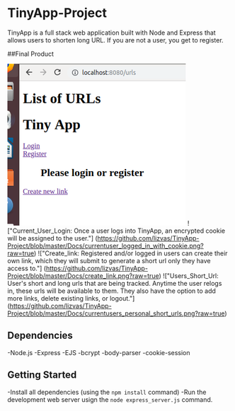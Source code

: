 # TinyApp-Project

TinyApp is a full stack web application built with Node and Express that allows users to shorten long URL.
If you are not a user, you get to register.

##Final Product

!["Urls_Page: Give the option to login or register.Unless you login or register, you will not be able to create a new link."](https://github.com/lizvas/TinyApp-Project/blob/master/Docs/urls_page.png?raw=true)
!["Current_User_Login: Once a user logs into TinyApp, an encrypted cookie will be assigned to the user."] (https://github.com/lizvas/TinyApp-Project/blob/master/Docs/currentuser_logged_in_with_cookie.png?raw=true)
!["Create_link: Registered and/or logged in users can create their own link, which they will submit to generate a short url only they have access to."] (https://github.com/lizvas/TinyApp-Project/blob/master/Docs/create_link.png?raw=true)
!["Users_Short_Url: User's short and long urls that are being tracked. Anytime the user relogs in, these urls will be available to them. They also have the option to add more links, delete existing links, or logout."] (https://github.com/lizvas/TinyApp-Project/blob/master/Docs/currentusers_personal_short_urls.png?raw=true)

## Dependencies

-Node.js
-Express
-EJS
-bcrypt
-body-parser
-cookie-session

## Getting Started

-Install all dependencies (using the `npm install` command)
-Run the development web server usign the `node express_server.js` command. 
